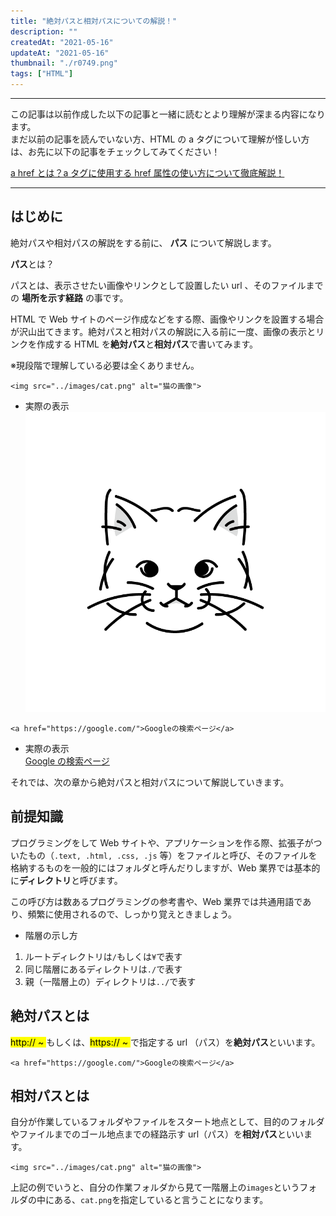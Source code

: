 ```yaml
---
title: "絶対パスと相対パスについての解説！"
description: ""
createdAt: "2021-05-16"
updateAt: "2021-05-16"
thumbnail: "./r0749.png"
tags: ["HTML"]
---
```


---

この記事は以前作成した以下の記事と一緒に読むとより理解が深まる内容になります。  
まだ以前の記事を読んでいない方、HTML の a タグについて理解が怪しい方は、お先に以下の記事をチェックしてみてください！

[a href とは？a タグに使用する href 属性の使い方について徹底解説！](../what-is-ahref/)

---

## はじめに

絶対パスや相対パスの解説をする前に、 **パス** について解説します。

**パス**とは？

パスとは、表示させたい画像やリンクとして設置したい url 、そのファイルまでの **場所を示す経路** の事です。

HTML で Web サイトのページ作成などをする際、画像やリンクを設置する場合が沢山出てきます。絶対パスと相対パスの解説に入る前に一度、画像の表示とリンクを作成する HTML を**絶対パス**と**相対パス**で書いてみます。

※現段階で理解している必要は全くありません。

```html:title=HTMLで画像を表示させる例（相対パス）
<img src="../images/cat.png" alt="猫の画像">
```

- 実際の表示  
  ![猫の画像](./cat.png)

```html:title=HTMLでリンクを作成する例（絶対パス）
<a href="https://google.com/">Googleの検索ページ</a>
```

- 実際の表示  
  [Google の検索ページ](https://google.com/)

それでは、次の章から絶対パスと相対パスについて解説していきます。

## 前提知識

プログラミングをして Web サイトや、アプリケーションを作る際、拡張子がついたもの（`.text, .html, .css, .js` 等）をファイルと呼び、そのファイルを格納するものを一般的にはフォルダと呼んだりしますが、Web 業界では基本的に**ディレクトリ**と呼びます。

この呼び方は数あるプログラミングの参考書や、Web 業界では共通用語であり、頻繁に使用されるので、しっかり覚えときましょう。

- 階層の示し方

1. ルートディレクトリは`/`もしくは`¥`で表す
1. 同じ階層にあるディレクトリは`./`で表す
1. 親（一階層上の）ディレクトリは`../`で表す

## 絶対パスとは

<mark>http:// ~ </mark>もしくは、<mark>https:// ~ </mark>で指定する url （パス）を**絶対パス**といいます。

```html:title=絶対パスでリンクを指定
<a href="https://google.com/">Googleの検索ページ</a>
```

## 相対パスとは

自分が作業しているフォルダやファイルをスタート地点として、目的のフォルダやファイルまでのゴール地点までの経路示す url（パス）を**相対パス**といいます。

```html:title=相対パスでリンクを指定
<img src="../images/cat.png" alt="猫の画像">
```

上記の例でいうと、自分の作業フォルダから見て一階層上の`images`というフォルダの中にある、`cat.png`を指定していると言うことになります。

